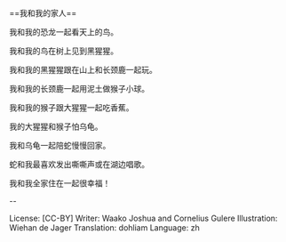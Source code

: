 ==我和我的家人==

我和我的恐龙一起看天上的鸟。

我和我的鸟在树上见到黑猩猩。

我和我的黑猩猩跟在山上和长颈鹿一起玩。

我和我的长颈鹿一起用泥土做猴子小球。

我和我的猴子跟大猩猩一起吃香蕉。

我的大猩猩和猴子怕乌龟。

我和乌龟一起陪蛇慢慢回家。

蛇和我最喜欢发出嘶嘶声或在湖边唱歌。

我和我全家住在一起很幸福！

--

License: [CC-BY]
Writer: Waako Joshua and Cornelius Gulere
Illustration: Wiehan de Jager
Translation: dohliam
Language: zh
